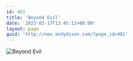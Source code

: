 ```yaml
---
id: 481
title: 'Beyond Evil'
date: '2023-03-17T13:45:12+00:00'
layout: page
guid: 'http://new.andydixon.com/?page_id=481'
---
```


![Beyond Evil](https://i0.wp.com/assets.g8x2.ldn.idrivee2-23.com/posters/Beyond%20Evil%2001.jpg?w=1200&ssl=1 "Beyond Evil")